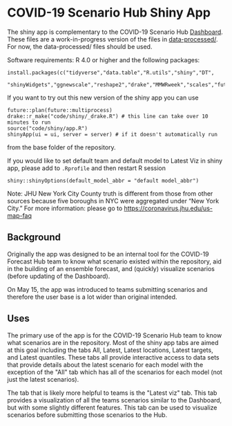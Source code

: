 # COVID-19 Scenario Hub Shiny App

The shiny app is complementary to the COVID-19 Scenario Hub 
[Dashboard](https://reichlab.io/covid19-forecast-hub/).
These files are a work-in-progress version of the files in [data-processed/](../../data-processed).
For now, the data-processed/ files should be used.

Software requirements: R 4.0 or higher and the following packages:

    install.packages(c("tidyverse","data.table","R.utils","shiny","DT",
                       "shinyWidgets","ggnewscale","reshape2","drake","MMWRweek","scales","future"))

If you want to try out this new version of the shiny app you can use 
    
    future::plan(future::multiprocess)  
    drake::r_make("code/shiny/_drake.R") # this line can take over 10 minutes to run
    source("code/shiny/app.R")
    shinyApp(ui = ui, server = server) # if it doesn't automatically run
    
from the base folder of the repository.

If you would like to set default team and default model to Latest Viz in shiny app,
please add to ```.Rprofile``` and then restart R session

    shiny::shinyOptions(default_model_abbr = "default model_abbr")

Note: JHU New York City County truth is different from those from other sources because five boroughs in NYC were aggregated under “New York City.” For more information: please go to https://coronavirus.jhu.edu/us-map-faq

## Background

Originally the app was designed to be an internal tool for the COVID-19 Forecast
Hub team to know what scenario existed within the repository,
aid in the building of an ensemble forecast, 
and (quickly) visualize scenarios (before updating of the Dashboard). 

On May 15, the app was introduced to teams submitting scenarios and therefore
the user base is a lot wider than original intended. 

## Uses

The primary use of the app is for the COVID-19 Scenario Hub team to know what
scenarios are in the repository. Most of the shiny app tabs are aimed at this 
goal including the tabs All, Latest, Latest locations, Latest targets, and
Latest quantiles. These tabs all provide interactive access to data sets that 
provide details about the latest scenario for each model with the exception
of the "All" tab which has all of the scenarios for each model 
(not just the latest scenarios). 

The tab that is likely more helpful to teams is the "Latest viz" tab. 
This tab provides a visualization of all the teams scenarios similar to the
Dashboard, but with some slightly different features. 
This tab can be used to visualize scenarios before submitting those scenarios
to the Hub. 

